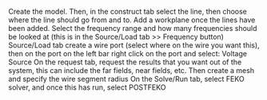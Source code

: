 Create the model.
Then, in the construct tab select the line, then choose where the line should go from and to.
Add a workplane once the lines have been added.
Select the frequency range and how many frequencies should be looked at (this is in the Source/Load tab >> Frequency button)
Source/Load tab create a wire port (select where on the wire you want this), then on the port on the left bar right click on the port and select: Voltage Source
On the request tab, request the results that you want out of the system, this can include the far fields, near fields, etc. 
Then create a mesh and specify the wire segment radius
On the Solve/Run tab, select FEKO solver, and once this has run, select POSTFEKO